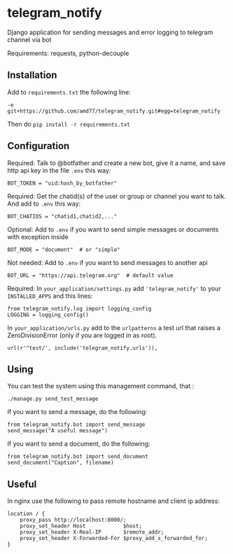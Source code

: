 # telegram\_notify

Django application for sending messages and error logging to telegram channel via bot

Requirements: requests, python-decouple


## Installation

Add to `requirements.txt` the following line:

`-e git+https://github.com/amd77/telegram_notify.git#egg=telegram_notify`

Then do `pip install -r requirements.txt`

## Configuration

Required: Talk to @botfather and create a new bot, give it a name, and save http api key in the file `.env` this way:
```
BOT_TOKEN = "uid:hash_by_botfather"
```

Required: Get the chatid(s) of the user or group or channel you want to talk. And add to `.env` this way:
```
BOT_CHATIDS = "chatid1,chatid2,..."
```

Optional: Add to `.env` if you want to send simple messages or documents with exception inside
```
BOT_MODE = "document"  # or "simple"
```

Not needed: Add to `.env` if you want to send messages to another api
```
BOT_URL = "https://api.telegram.org"  # default value
```

Required: In `your_application/settings.py` add `'telegram_notify'` to your `INSTALLED_APPS` and this lines:

```
from telegram_notify.log import logging_config
LOGGING = logging_config()
```

In `your_application/urls.py` add to the `urlpatterns` a test url that raises a ZeroDivisionError (only if you are logged in as root).

```
url(r'^test/', include('telegram_notify.urls')),
```


## Using

You can test the system using this management command, that :

```
./manage.py send_test_message
```

If you want to send a message, do the following:

```
from telegram_notify.bot import send_message
send_message("A useful message")
```

If you want to send a document, do the following:

```
from telegram_notify.bot import send_document
send_document("Caption", filename)
```

## Useful

In nginx use the following to pass remote hostname and client ip address:

```
location / {
	proxy_pass http://localhost:8000/;
	proxy_set_header Host            $host;
	proxy_set_header X-Real-IP       $remote_addr;
	proxy_set_header X-Forwarded-For $proxy_add_x_forwarded_for;
}
```
